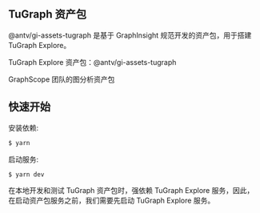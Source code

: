 ## TuGraph 资产包

@antv/gi-assets-tugraph 是基于 GraphInsight 规范开发的资产包，用于搭建 TuGraph Explore。

TuGraph Explore 资产包：@antv/gi-assets-tugraph

GraphScope 团队的图分析资产包

## 快速开始

安装依赖:

```bash
$ yarn
```

启动服务:

```bash
$ yarn dev
```

在本地开发和测试 TuGraph 资产包时，强依赖 TuGraph Explore 服务，因此，在启动资产包服务之前，我们需要先启动 TuGraph Explore 服务。
